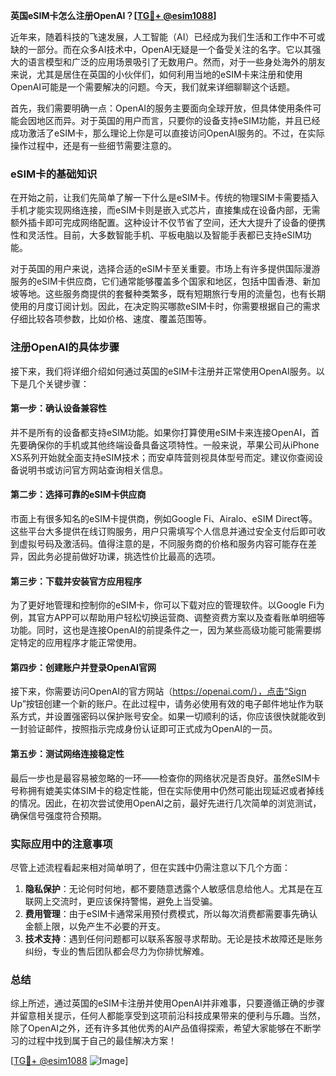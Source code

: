 **英国eSIM卡怎么注册OpenAI？[[TG💪+ @esim1088](https://t.me/s/esim1088)]**

近年来，随着科技的飞速发展，人工智能（AI）已经成为我们生活和工作中不可或缺的一部分。而在众多AI技术中，OpenAI无疑是一个备受关注的名字。它以其强大的语言模型和广泛的应用场景吸引了无数用户。然而，对于一些身处海外的朋友来说，尤其是居住在英国的小伙伴们，如何利用当地的eSIM卡来注册和使用OpenAI可能是一个需要解决的问题。今天，我们就来详细聊聊这个话题。

首先，我们需要明确一点：OpenAI的服务主要面向全球开放，但具体使用条件可能会因地区而异。对于英国的用户而言，只要你的设备支持eSIM功能，并且已经成功激活了eSIM卡，那么理论上你是可以直接访问OpenAI服务的。不过，在实际操作过程中，还是有一些细节需要注意的。

### eSIM卡的基础知识

在开始之前，让我们先简单了解一下什么是eSIM卡。传统的物理SIM卡需要插入手机才能实现网络连接，而eSIM卡则是嵌入式芯片，直接集成在设备内部，无需额外插卡即可完成网络配置。这种设计不仅节省了空间，还大大提升了设备的便携性和灵活性。目前，大多数智能手机、平板电脑以及智能手表都已支持eSIM功能。

对于英国的用户来说，选择合适的eSIM卡至关重要。市场上有许多提供国际漫游服务的eSIM卡供应商，它们通常能够覆盖多个国家和地区，包括中国香港、新加坡等地。这些服务商提供的套餐种类繁多，既有短期旅行专用的流量包，也有长期使用的月度订阅计划。因此，在决定购买哪款eSIM卡时，你需要根据自己的需求仔细比较各项参数，比如价格、速度、覆盖范围等。

### 注册OpenAI的具体步骤

接下来，我们将详细介绍如何通过英国的eSIM卡注册并正常使用OpenAI服务。以下是几个关键步骤：

#### 第一步：确认设备兼容性

并不是所有的设备都支持eSIM功能。如果你打算使用eSIM卡来连接OpenAI，首先要确保你的手机或其他终端设备具备这项特性。一般来说，苹果公司从iPhone XS系列开始就全面支持eSIM技术；而安卓阵营则视具体型号而定。建议你查阅设备说明书或访问官方网站查询相关信息。

#### 第二步：选择可靠的eSIM卡供应商

市面上有很多知名的eSIM卡提供商，例如Google Fi、Airalo、eSIM Direct等。这些平台大多提供在线订购服务，用户只需填写个人信息并通过安全支付后即可收到虚拟号码及激活码。值得注意的是，不同服务商的价格和服务内容可能存在差异，因此务必提前做好功课，挑选性价比最高的选项。

#### 第三步：下载并安装官方应用程序

为了更好地管理和控制你的eSIM卡，你可以下载对应的管理软件。以Google Fi为例，其官方APP可以帮助用户轻松切换运营商、调整资费方案以及查看账单明细等功能。同时，这也是连接OpenAI的前提条件之一，因为某些高级功能可能需要绑定特定的应用程序才能正常使用。

#### 第四步：创建账户并登录OpenAI官网

接下来，你需要访问OpenAI的官方网站（https://openai.com/），点击“Sign Up”按钮创建一个新的账户。在此过程中，请务必使用有效的电子邮件地址作为联系方式，并设置强密码以保护账号安全。如果一切顺利的话，你应该很快就能收到一封验证邮件，按照指示完成身份认证即可正式成为OpenAI的一员。

#### 第五步：测试网络连接稳定性

最后一步也是最容易被忽略的一环——检查你的网络状况是否良好。虽然eSIM卡号称拥有媲美实体SIM卡的稳定性能，但在实际使用中仍然可能出现延迟或者掉线的情况。因此，在初次尝试使用OpenAI之前，最好先进行几次简单的浏览测试，确保信号强度符合预期。

### 实际应用中的注意事项

尽管上述流程看起来相对简单明了，但在实践中仍需注意以下几个方面：

1. **隐私保护**：无论何时何地，都不要随意透露个人敏感信息给他人。尤其是在互联网上交流时，更应该保持警惕，避免上当受骗。
2. **费用管理**：由于eSIM卡通常采用预付费模式，所以每次消费都需要事先确认金额上限，以免产生不必要的开支。
3. **技术支持**：遇到任何问题都可以联系客服寻求帮助。无论是技术故障还是账务纠纷，专业的售后团队都会尽力为你排忧解难。

### 总结

综上所述，通过英国的eSIM卡注册并使用OpenAI并非难事，只要遵循正确的步骤并留意相关提示，任何人都能享受到这项前沿科技成果带来的便利与乐趣。当然，除了OpenAI之外，还有许多其他优秀的AI产品值得探索，希望大家能够在不断学习的过程中找到属于自己的最佳解决方案！

[[TG💪+ @esim1088](https://t.me/s/esim1088) ![Image](https://i.postimg.cc/4NQfJmqS/Snipaste-2025-05-13-00-14-12.png)]